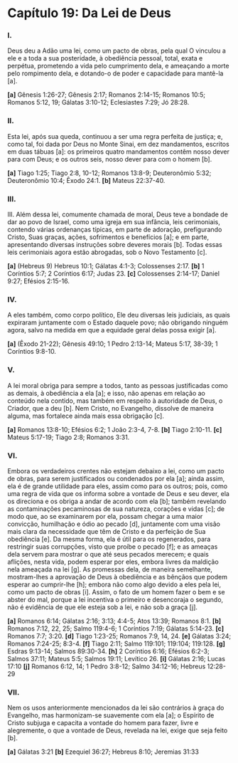 # Capítulo 19: Da Lei de Deus

### **I.**  
Deus deu a Adão uma lei, como um pacto de obras, pela qual O vinculou a ele e a toda a sua posteridade, à obediência pessoal, total, exata e perpétua, prometendo a vida pelo cumprimento dela, e ameaçando a morte pelo rompimento dela, e dotando-o de poder e capacidade para mantê-la [a].

**[a]** Gênesis 1:26-27; Gênesis 2:17; Romanos 2:14-15; Romanos 10:5; Romanos 5:12, 19; Gálatas 3:10-12; Eclesiastes 7:29; Jó 28:28.

### **II.**
Esta lei, após sua queda, continuou a ser uma regra perfeita de justiça; e, como tal, foi dada por Deus no Monte Sinai, em dez mandamentos, escritos em duas tábuas [a]: os primeiros quatro mandamentos contêm nosso dever para com Deus; e os outros seis, nosso dever para com o homem [b].

**[a]** Tiago 1:25; Tiago 2:8, 10-12; Romanos 13:8-9; Deuteronômio 5:32; Deuteronômio 10:4; Êxodo 24:1.
**[b]** Mateus 22:37-40.


### **III.**
III. Além dessa lei, comumente chamada de moral, Deus teve a bondade de dar ao povo de Israel, como uma igreja em sua infância, leis cerimoniais, contendo várias ordenanças típicas, em parte de adoração, prefigurando Cristo, Suas graças, ações, sofrimentos e benefícios [a]; e em parte, apresentando diversas instruções sobre deveres morais [b]. Todas essas leis cerimoniais agora estão abrogadas, sob o Novo Testamento [c].

**[a]** (Hebreus 9) Hebreus 10:1; Gálatas 4:1-3; Colossenses 2:17.
**[b]** 1 Coríntios 5:7; 2 Coríntios 6:17; Judas 23.
**[c]** Colossenses 2:14-17; Daniel 9:27; Efésios 2:15-16.

### **IV.**
A eles também, como corpo político, Ele deu diversas leis judiciais, as quais expiraram juntamente com o Estado daquele povo; não obrigando ninguém agora, salvo na medida em que a equidade geral delas possa exigir [a]. 

**[a]** (Êxodo 21-22); Gênesis 49:10; 1 Pedro 2:13-14; Mateus 5:17, 38-39; 1 Coríntios 9:8-10.

### **V.**
A lei moral obriga para sempre a todos, tanto as pessoas justificadas como as demais, à obediência a ela [a]; e isso, não apenas em relação ao conteúdo nela contido, mas também em respeito à autoridade de Deus, o Criador, que a deu [b]. Nem Cristo, no Evangelho, dissolve de maneira alguma, mas fortalece ainda mais essa obrigação [c].

**[a]** Romanos 13:8-10; Efésios 6:2; 1 João 2:3-4, 7-8.
**[b]** Tiago 2:10-11.
**[c]** Mateus 5:17-19; Tiago 2:8; Romanos 3:31.

### **VI.**
Embora os verdadeiros crentes não estejam debaixo a lei, como um pacto de obras, para serem justificados ou condenados por ela [a]; ainda assim, ela é de grande utilidade para eles, assim como para os outros; pois, como uma regra de vida que os informa sobre a vontade de Deus e seu dever, ela os direciona e os obriga a andar de acordo com ela [b]; também revelando as contaminações pecaminosas de sua natureza, corações e vidas [c]; de modo que, ao se examinarem por ela, possam chegar a uma maior convicção, humilhação e ódio ao pecado [d], juntamente com uma visão mais clara da necessidade que têm de Cristo e da perfeição de Sua obediência [e]. Da mesma forma, ela é útil para os regenerados, para restringir suas corrupções, visto que proíbe o pecado [f]; e as ameaças dela servem para mostrar o que até seus pecados merecem; e quais aflições, nesta vida, podem esperar por eles, embora livres da maldição nela ameaçada na lei [g]. As promessas dela, de maneira semelhante, mostram-lhes a aprovação de Deus à obediência e as bênçãos que podem esperar ao cumprir-lhe [h]; embora não como algo devido a eles pela lei, como um pacto de obras [i]. Assim, o fato de um homem fazer o bem e se abster do mal, porque a lei incentiva o primeiro e desencoraja o segundo, não é evidência de que ele esteja sob a lei, e não sob a graça [j].

**[a]** Romanos 6:14; Gálatas 2:16; 3:13; 4:4-5; Atos 13:39; Romanos 8:1.
**[b]** Romanos 7:12, 22, 25; Salmo 119:4-6; 1 Coríntios 7:19; Gálatas 5:14-23.
**[c]** Romanos 7:7; 3:20.
**[d]** Tiago 1:23-25; Romanos 7:9, 14, 24.
**[e]** Gálatas 3:24; Romanos 7:24-25; 8:3-4.
**[f]** Tiago 2:11; Salmo 119:101; 119:104; 119:128.
**[g]** Esdras 9:13-14; Salmos 89:30-34.
**[h]** 2 Coríntios 6:16; Efésios 6:2-3; Salmos 37:11; Mateus 5:5; Salmos 19:11; Levítico 26.
**[i]** Gálatas 2:16; Lucas 17:10
**[j]** Romanos 6:12, 14; 1 Pedro 3:8-12; Salmo 34:12-16; Hebreus 12:28-29

### **VII.**
Nem os usos anteriormente mencionados da lei são contrários à graça do Evangelho, mas harmonizam-se suavemente com ela [a]; o Espírito de Cristo subjuga e capacita a vontade do homem para fazer, livre e alegremente, o que a vontade de Deus, revelada na lei, exige que seja feito [b].

**[a]** Gálatas 3:21
**[b]** Ezequiel 36:27; Hebreus 8:10; Jeremias 31:33